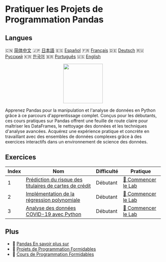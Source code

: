 # Pratiquer les Projets de Programmation Pandas

## Langues

🇨🇳 [简体中文](README_zh.md) 🇯🇵 [日本語](README_ja.md) 🇪🇸 [Español](README_es.md) 🇫🇷 [Français](README_fr.md) 🇩🇪 [Deutsch](README_de.md) 🇷🇺 [Русский](README_ru.md) 🇰🇷 [한국어](README_ko.md) 🇧🇷 [Português](README_pt.md) 🇺🇸 [English](README.md) 

<div align="center">
<img width="128px" src="https://file.labex.io/path/qhqKKAjZr3K5.png">
</div>

Apprenez Pandas pour la manipulation et l'analyse de données en Python grâce à ce parcours d'apprentissage complet. Conçus pour les débutants, ces cours pratiques sur Pandas offrent une feuille de route claire pour maîtriser les DataFrames, le nettoyage des données et les techniques d'analyse avancées. Acquérez une expérience pratique et concrète en travaillant avec des ensembles de données complexes grâce à des exercices interactifs dans un environnement de science des données.

## Exercices

|   Index | Nom                                                                                                                                     | Difficulté   | Pratique                                                                                                        |
|---------|-----------------------------------------------------------------------------------------------------------------------------------------|--------------|-----------------------------------------------------------------------------------------------------------------|
|       1 | [Prédiction du risque des titulaires de cartes de crédit](https://labex.io/fr/courses/project-credit-card-holder-risk-prediction)       | Débutant     | [🚀 Commencer le Lab](https://labex.io/fr/courses/project-credit-card-holder-risk-prediction)                   |
|       2 | [Implémentation de la régression polynomiale](https://labex.io/fr/courses/project-polynomial-regression-implementation-and-application) | Débutant     | [🚀 Commencer le Lab](https://labex.io/fr/courses/project-polynomial-regression-implementation-and-application) |
|       3 | [Analyse des données COVID-19 avec Python](https://labex.io/fr/courses/project-covid-19-data-statistics)                                | Débutant     | [🚀 Commencer le Lab](https://labex.io/fr/courses/project-covid-19-data-statistics)                             |

## Plus

- 🔗 [Pandas En savoir plus sur](https://labex.io/fr/skilltrees/pandas)
- 🔗 [Projets de Programmation Formidables](https://github.com/labex-labs/awesome-programming-projects)
- 🔗 [Cours de Programmation Formidables](https://github.com/labex-labs/awesome-programming-courses)


